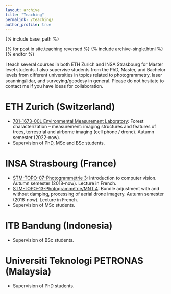 ```yaml
---
layout: archive
title: "Teaching"
permalink: /teaching/
author_profile: true
---
```


{% include base_path %}

{% for post in site.teaching reversed %}
  {% include archive-single.html %}
{% endfor %}

I teach several courses in both ETH Zurich and INSA Strasbourg for Master level students. I also supervise students from the PhD, Master, and Bachelor levels from different universities in topics related to photogrammetry, laser scanning/lidar, and surveying/geodesy in general. Please do not hesitate to contact me if you have ideas for collaboration.

# ETH Zurich (Switzerland)
- <a href="https://www.vorlesungen.ethz.ch//Vorlesungsverzeichnis/lerneinheit.view?semkez=2021W&ansicht=KATALOGDATEN&lerneinheitId=146763&lang=en" target="_blank">701-1673-00L Environmental Measurement Laboratory</a>: Forest characterization – measurement: imaging structures and features of trees, terrestrial and airborne imaging (cell phone / drone). Autumn semester (2022-now).
- Supervision of PhD, MSc and BSc students.

# INSA Strasbourg (France)
- <a href="http://www.insa-strasbourg.fr/fr/programmes-des-etudes/G4/G4-ogctstm07phot3700300000.html" target="_blank">STM-TOPO-07-Photogrammétrie 3</a>: Introduction to computer vision. Autumn semester (2018-now). Lecture in French.
- <a href="http://www.insa-strasbourg.fr/fr/programmes-des-etudes/G5/G5-odeptstm13ph4900000000.html" target="_blank">STM-TOPO-13-Photogrammétrie/MNT 4</a>: Bundle adjustment with and without damping, processing of aerial drone imagery. Autumn semester (2018-now). Lecture in French.
- Supervision of MSc students.

# ITB Bandung (Indonesia)
- Supervision of BSc students.

# Universiti Teknologi PETRONAS (Malaysia)
- Supervision of PhD students.

